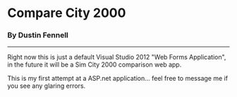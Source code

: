 ﻿Compare City 2000
=================

### By Dustin Fennell

****

Right now this is just a default Visual Studio 2012 "Web Forms Application", in the future it will be a Sim City 2000 comparison web app.

This is my first attempt at a ASP.net application... feel free to message me if you see any glaring errors.